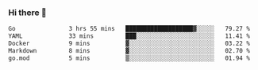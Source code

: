 ### Hi there 👋

<!--
**yeya24/yeya24** is a ✨ _special_ ✨ repository because its `README.md` (this file) appears on your GitHub profile.

Here are some ideas to get you started:

- 🔭 I’m currently working on ...
- 🌱 I’m currently learning ...
- 👯 I’m looking to collaborate on ...
- 🤔 I’m looking for help with ...
- 💬 Ask me about ...
- 📫 How to reach me: ...
- 😄 Pronouns: ...
- ⚡ Fun fact: ...
-->

<!--START_SECTION:waka-->

```txt
Go               3 hrs 55 mins   ███████████████████▓░░░░░   79.27 %
YAML             33 mins         ███░░░░░░░░░░░░░░░░░░░░░░   11.41 %
Docker           9 mins          ▓░░░░░░░░░░░░░░░░░░░░░░░░   03.22 %
Markdown         8 mins          ▓░░░░░░░░░░░░░░░░░░░░░░░░   02.70 %
go.mod           5 mins          ▒░░░░░░░░░░░░░░░░░░░░░░░░   01.94 %
```

<!--END_SECTION:waka-->
